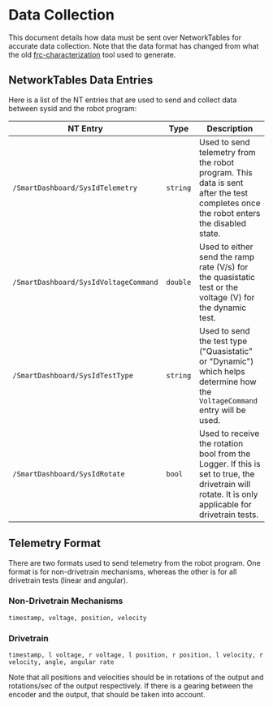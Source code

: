 # Data Collection

This document details how data must be sent over NetworkTables for accurate data collection. Note that the data format has changed from what the old [frc-characterization](https://github.com/wpilibsuite/frc-characterization) tool used to generate.

## NetworkTables Data Entries

Here is a list of the NT entries that are used to send and collect data between sysid and the robot program:

|             NT Entry             |   Type   |                                                                    Description                                                                     |
| -------------------------------- | -------- | -------------------------------------------------------------------------------------------------------------------------------------------------- |
| `/SmartDashboard/SysIdTelemetry` | `string` | Used to send telemetry from the robot program. This data is sent after the test completes once the robot enters the disabled state.                |
| `/SmartDashboard/SysIdVoltageCommand` | `double` | Used to either send the ramp rate (V/s) for the quasistatic test or the voltage (V) for the dynamic test.                                                                                        |
| `/SmartDashboard/SysIdTestType` | `string` | Used to send the test type ("Quasistatic" or "Dynamic") which helps determine how the `VoltageCommand` entry will be used.                                                                                        |
| `/SmartDashboard/SysIdRotate`    | `bool`   | Used to receive the rotation bool from the Logger. If this is set to true, the drivetrain will rotate. It is only applicable for drivetrain tests. |

## Telemetry Format

There are two formats used to send telemetry from the robot program. One format is for non-drivetrain mechanisms, whereas the other is for all drivetrain tests (linear and angular).

### Non-Drivetrain Mechanisms
`timestamp, voltage, position, velocity`


### Drivetrain
`timestamp, l voltage, r voltage, l position, r position, l velocity, r velocity, angle, angular rate`

Note that all positions and velocities should be in rotations of the output and rotations/sec of the output respectively. If there is a gearing between the encoder and the output, that should be taken into account.
